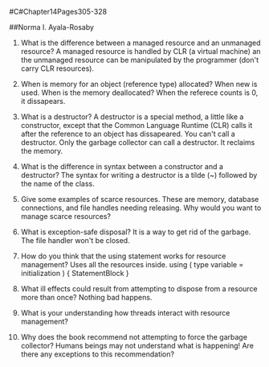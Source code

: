 #C#Chapter14Pages305-328

##Norma I. Ayala-Rosaby 

1. What is the difference between a managed resource and an unmanaged resource? A managed resource is handled by CLR (a virtual machine)
an the unmanaged resource can be manipulated by the programmer (don't carry CLR resources). 

2. When is memory for an object (reference type) allocated? When new is used.
When is the memory deallocated? When the referece counts is 0, it dissapears.

3. What is a destructor? A destructor is a special method, a little like a constructor, except that the Common Language Runtime (CLR) calls it after the reference to an object has dissapeared. You can't call a destructor.  Only the garbage collector can call a destructor. It reclaims the memory.

4. What is the difference in syntax between a constructor and a destructor? The syntax for writing a destructor is a tilde (~) followed by the name of the class. 

5. Give some examples of scarce resources. These are memory, database connections, and file handles needing releasing. 
Why would you want to manage scarce resources? 

6. What is exception-safe disposal? It is a way to get rid of the garbage.  The file handler won't be closed.

7. How do you think that the using statement works for resource management? Uses all the resources inside.
using ( type variable = initialization )
{
  StatementBlock
}

8. What ill effects could result from attempting to dispose from a resource more than once? 
Nothing bad happens.

9. What is your understanding how threads interact with resource management? 

10. Why does the book recommend not attempting to force the garbage collector? Humans beings may not understand what is happening!
Are there any exceptions to this recommendation? 